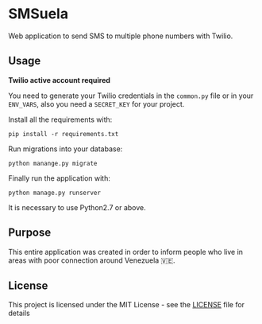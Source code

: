 # SMSuela

Web application to send SMS to multiple phone numbers with Twilio.

## Usage

**Twilio active account required**

You need to generate your Twilio credentials in the `common.py` file
or in your `ENV_VARS`, also you need a `SECRET_KEY` for your project.

Install all the requirements with:
```
pip install -r requirements.txt
```

Run migrations into your database:
```
python manange.py migrate
```

Finally run the application with:
```
python manage.py runserver
```

It is necessary to use Python2.7 or above.

## Purpose

This entire application was created in order to inform people who live
in areas with poor connection around Venezuela 🇻🇪.

## License
This project is licensed under the MIT License - see the [LICENSE](LICENSE) file for details